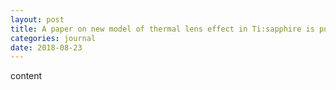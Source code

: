 ```yaml
---
layout: post
title: A paper on new model of thermal lens effect in Ti:sapphire is published in Applied Physics Express
categories: journal
date: 2018-08-23
---
```


content

